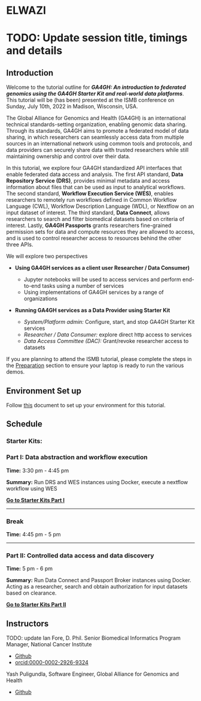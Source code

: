 # ELWAZI 
# TODO: Update session title, timings and details

## Introduction

Welcome to the tutorial outline for _**GA4GH: An introduction to federated genomics using the GA4GH Starter Kit and real-world data platforms**_. This tutorial will be (has been) presented at the ISMB conference on Sunday, July 10th, 2022 in Madison, Wisconsin, USA.

The Global Alliance for Genomics and Health (GA4GH) is an international technical standards-setting organization, enabling genomic data sharing. Through its standards, GA4GH aims to promote a federated model of data sharing, in which researchers can seamlessly access data from multiple sources in an international network using common tools and protocols, and data providers can securely share data with trusted researchers while still maintaining ownership and control over their data. 

In this tutorial, we explore four GA4GH standardized API interfaces that enable federated data access and analysis. The first API standard, **Data Repository Service (DRS)**, provides minimal metadata and access information about files that can be used as input to analytical workflows. The second standard, **Workflow Execution Service (WES)**, enables researchers to remotely run workflows defined in Common Workflow Language (CWL), Workflow Description Language (WDL), or Nextflow on an input dataset of interest. The third standard, **Data Connect**, allows researchers to search and filter biomedical datasets based on criteria of interest. Lastly, **GA4GH Passports** grants researchers fine-grained permission sets for data and compute resources they are allowed to access, and is used to control researcher access to resources behind the other three APIs.

We will explore two perspectives
* **Using GA4GH services as a client user Researcher / Data Consumer)**
  * Jupyter notebooks will be used to access services and perform end-to-end tasks using a number of services 
  * Using implementations of GA4GH services by a range of organizations
   
* **Running GA4GH services as a Data Provider using Starter Kit**
  * *System/Platform admin:* Configure, start, and stop GA4GH Starter Kit services 
  * *Researcher / Data Consumer:* explore direct http access to services
  * *Data Access Committee (DAC):* Grant/revoke researcher access to datasets
   
If you are planning to attend the ISMB tutorial, please complete the steps in the [Preparation](#preparation) section to ensure your laptop is ready to run the various demos.

## Environment Set up

Follow [this](https://docs.google.com/document/d/1n3UjQ1m0B1fG3LHFDPXx1OUw2uMzms5uANK76cngDyc/edit?usp=sharing) document to set up your environment for this tutorial.

## Schedule

### Starter Kits:
### Part I: Data abstraction and workflow execution

**Time:** 3:30 pm - 4:45 pm

**Summary:** Run DRS and WES instances using Docker, execute a nextflow workflow using WES

[**Go to Starter Kits Part I**](https://github.com/ga4gh/Get-Started-with-GA4GH-APIs/blob/main/sessions/starterkits/part_1_drs_wes/README.md)
***
### Break

**Time:** 4:45 pm - 5 pm
***
### Part II: Controlled data access and data discovery

**Time:** 5 pm - 6 pm

**Summary:** Run Data Connect and Passport Broker instances using Docker. Acting as a researcher, search and obtain authorization for input datasets based on clearance.

[**Go to Starter Kits Part II**](https://github.com/ga4gh/Get-Started-with-GA4GH-APIs/blob/main/sessions/starterkits/part_2_dataconnect_passports/README.md)

## Instructors
TODO: update
Ian Fore, D. Phil. Senior Biomedical Informatics Program Manager, National Cancer Institute
* [Github](https://github.com/ianfore)
* [orcid:0000-0002-2926-9324](http://identifiers.org/orcid:0000-0002-2926-9324)

Yash Puligundla, Software Engineer, Global Alliance for Genomics and Health
* [Github](https://github.com/yash-puligundla)